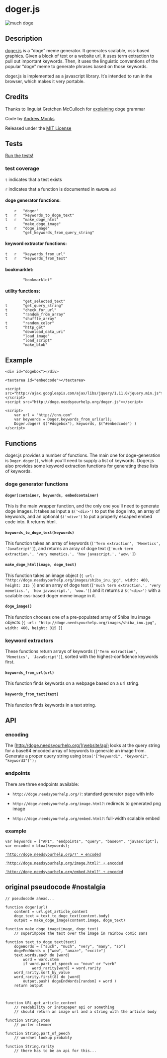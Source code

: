 #	doger.js

![ much doge ](http://doge.needsyourhelp.org/images/logo.png "much doge")

## Description

[doger.js](http://doge.needsyourhelp.org/) is a “doge” meme generator. It generates scalable, css-based graphics. Given a block of text or a website url, it uses term extraction to pull out important keywords. Then, it uses the linguistic conventions of the popular “doge” meme to generate phrases based on those keywords.

doger.js is implemented as a javascript library. It᾿s intended to run in the browser, which makes it very portable.

## Credits

Thanks to linguist Gretchen McCulloch for [explaining](http://the-toast.net/2014/02/06/linguist-explains-grammar-doge-wow/) doge grammar

Code by [Andrew Monks](http://monks.co)

Released under the [MIT License](http://github.com/amonks/doger.js/blob/gh-pages/LICENSE)

## Tests

[Run the tests!](http://doge.needsyourhelp.org/test.html)

### test coverage

`t` indicates that a test exists

`r` indicates that a function is documented in `README.md`

#### doge generator functions:
		r	"doger"
	t	r	"keywords_to_doge_text"
	t	r	"make_doge_html"
			"make_doge_image"
	t	r	"doge_image"
			"get_keywords_from_query_string"

#### keyword extractor functions:
	t	r	"keywords_from_url"
	t	r	"keywords_from_text"

#### bookmarklet:
			"bookmarklet"

#### utility functions:
			"get_selected_text"
	t		"get_query_string"
	t		"check_for_url"
	t		"random_from_array"
			"shuffle_array"
	t		"random_color"
	t		"http_get"
			"download_data_uri"
			"load_image"
			"load_script"
			"make_blob"

## Example

	<div id="dogebox"></div>
	
	<textarea id="embedcode"></textarea>

	<script src="http://ajax.googleapis.com/ajax/libs/jquery/1.11.0/jquery.min.js"></script>
	<script src="http://doge.needsyourhelp.org/doger.js"></script>

	<script>
		var url = "http://cnn.com"
		var keywords = Doger.keywords_from_url(url);
		Doger.doger( $("#dogebox"), keywords, $("#embedcode") )
	</script>

## Functions

doger.js provides a number of functions. The main one for doge-generation is `Doger.doger()`, which you'll need to supply a list of keywords. Doger.js also provides some keyword extraction functions for generating these lists of keywords.

### doge generator functions

#### `doger(container, keywords, embedcontainer)`

This is the main wrapper function, and the only one you'll need to generate doge images. It takes as input a `$('<div>')` to put the doge into, an array of keywords, and an optional `$('<div>')` to put a properly escaped embed code into. It returns html.

#### `keywords_to_doge_text(keywords)`

This function takes an array of keywords (`['Term extraction', 'Memetics', 'JavaScript']`), and returns an array of doge text (`['much term extraction.', 'very memetics.', 'how javascript.', 'wow.']`)

#### `make_doge_html(image, doge_text)`

This function takes an image object (`{ url: "http://doge.needsyourhelp.org/images/shiba_inu.jpg", width: 460, height: 315 }`) and an array of doge text (`['much term extraction.', 'very memetics.', 'how javascript.', 'wow.']`) and it returns a `$('<div>')` with a scalable css-based doger meme image in it.

#### `doge_image()`

This function chooses one of a pre-populated array of Shiba Inu image objects (`{ url: "http://doge.needsyourhelp.org/images/shiba_inu.jpg", width: 460, height: 315 }`)

### keyword extractors

These functions return arrays of keywords (`['Term extraction', 'Memetics', 'JavaScript']`), sorted with the highest-confidence keywords first.

#### `keywords_from_url(url)`

This function finds keywords on a webpage based on a url string.

#### `keywords_from_text(text)`

This function finds keywords in a text string.

## API

### encoding

The [http://doge.needsyourhelp.org/](website/api) looks at the query string for a base64 encoded array of keywords to generate an image from. Generate a proper query string using `btoa('["keyword1", "keyword2", "keyword3"]');`

### endpoints

There are three endpoints available:

*	`http://doge.needsyourhelp.org/?`: standard generator page with info

*	`http://doge.needsyourhelp.org/image.html?`: redirects to generated png image

*	`http://doge.needsyourhelp.org/embed.html?`: full-width scalable embed

### example

	var keywords = ["API", "endpoints", "query", "base64", "javascript"];
	var encoded = btoa(keywords);

[`'http://doge.needsyourhelp.org/?' + encoded`](http://doge.needsyourhelp.org/?QVBJLGVuZHBvaW50cyxxdWVyeSxiYXNlNjQsamF2YXNjcmlwdA==)

[`'http://doge.needsyourhelp.org/image.html?' + encoded`](http://doge.needsyourhelp.org/image.html?QVBJLGVuZHBvaW50cyxxdWVyeSxiYXNlNjQsamF2YXNjcmlwdA==)

[`'http://doge.needsyourhelp.org/embed.html?' + encoded`](http://doge.needsyourhelp.org/embed.html?QVBJLGVuZHBvaW50cyxxdWVyeSxiYXNlNjQsamF2YXNjcmlwdA==)

## original pseudocode #nostalgia

	// pseudocode ahead...

	function doger(url)
		content = url.get_article_content
		doge_text = text_to_doge_text(content.body)
		output = make_doge_image(content.image, doge_text)

	function make_doge_image(image, doge_text)
		// superimpose the text over the image in rainbow comic sans

	function text_to_doge_text(text)
		dogeWords = ["such", "much", "very", "many", "so"]
		dogeEndWords = ["wow", "amaze", "excite"]
		text.words.each do |word|
			word = word.stem
			if word.part_of_speech == "noun" or "verb"
				word_rarity[word] = word.rarity
		word_rarity.sort_by_value
		word_rarity.first(8) do |word|
			output.push( dogeEndWords[random] + word )
		return output



	function URL.get_article_content
		// readability or instapaper api or something
		// should return an image url and a string with the article body

	function String.stem
		// porter stemmer

	function String.part_of_peech
		// wordnet lookup probably

	function String.rarity
		// there has to be an api for this...